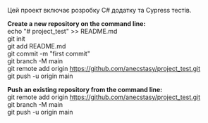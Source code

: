 Цей проект включає розробку C# додатку та Cypress тестів.

**Create a new repository on the command line:**  
echo "# project_test" >> README.md  
git init  
git add README.md  
git commit -m "first commit"  
git branch -M main  
git remote add origin https://github.com/anecstasy/project_test.git  
git push -u origin main  

**Push an existing repository from the command line:**  
git remote add origin https://github.com/anecstasy/project_test.git  
git branch -M main  
git push -u origin main  

